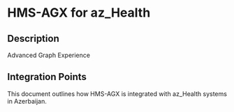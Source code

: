 # HMS-AGX for az_Health

## Description

Advanced Graph Experience

## Integration Points

This document outlines how HMS-AGX is integrated with az_Health systems in Azerbaijan.
